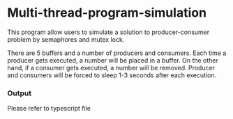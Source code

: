 # Multi-thread-program-simulation

This program allow users to simulate a solution to producer-consumer problem by semaphores and mutex lock.

There are 5 buffers and a number of producers and consumers. Each time a producer gets executed, a number will be placed in a buffer. On the other hand, if a consumer gets executed, a number will be removed. Producer and consumers will be forced to sleep 1-3 seconds after each execution.

### Output
Please refer to typescript file
